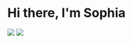 # Hi there, I'm Sophia

<p align="left"> 
 <a href="https://linkedin.com/in/sophialilienthal" target="_blank"><img src="https://user-images.githubusercontent.com/65250222/175436114-d79d4753-8ed2-4168-91bb-e51d0fa86fef.png"></a>
  <a href="mailto:lilienthalsophia@gmail.com" target="_blank"><img src="https://img.shields.io/badge/Gmail-D14836?style=for-the-badge&logo=gmail&logoColor=white"></a>
 </p>
 
